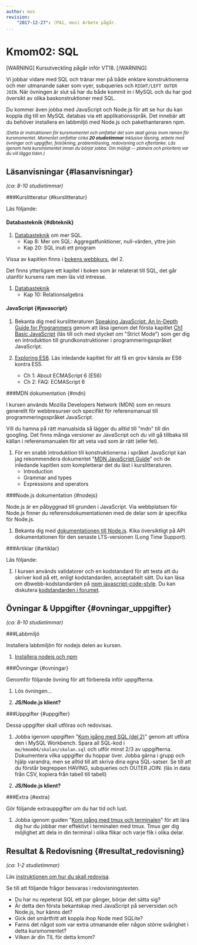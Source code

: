 ```yaml
---
author: mos
revision:
    "2017-12-27": (PA1, mos) Arbete pågår.
...
```

Kmom02: SQL
====================================

[WARNING]
Kursutveckling pågår inför VT18.
[/WARNING]

Vi jobbar vidare med SQL och tränar mer på både enklare konstruktionerna och mer utmanande saker som vyer, subqueries och `RIGHT/LEFT OUTER JOIN`. När övningen är slut så har du både kommit in i MySQL och du har god översikt av olika baskonstruktioner med SQL.

Du kommer även jobba med JavaScript och Node.js för att se hur du kan koppla dig till en MySQL databas via ett applikationsspråk. Det innebär att du behöver installera en labbmiljö med Node.js och pakethanteraren npm.

<!--more-->

<!--
[FIGURE src=/image/snapht17/anax-flat-start.png?w=w2 caption="En me-sida med PHP-ramverket Anax Flat."]
-->


<small><i>(Detta är instruktionen för kursmomentet och omfattar det som skall göras inom ramen för kursmomentet. Momentet omfattar cirka **20 studietimmar** inklusive läsning, arbete med övningar och uppgifter, felsökning, problemlösning, redovisning och eftertanke. Läs igenom hela kursmomentet innan du börjar jobba. Om möjligt -- planera och prioritera var du vill lägga tiden.)</i></small>



Läsanvisningar  {#lasanvisningar}
---------------------------------

*(ca: 8-10 studietimmar)*


###Kurslitteratur  {#kurslitteratur}

Läs följande:



#### Databasteknik {#dbteknik}

1. [Databasteknik](kunskap/boken-databasteknik) om mer SQL.
    * Kap 8: Mer om SQL: Aggregatfunktioner, null-värden, yttre join
    * Kap 20: SQL inuti ett program

Vissa av kapitlen finns i [bokens webbkurs](http://www.databasteknik.se/webbkursen/), del 2.

Det finns ytterligare ett kapitel i boken som är relaterat till SQL, det går utanför kursens ram men läs vid intresse.

1. [Databasteknik](kunskap/boken-databasteknik)
    * Kap 10: Relationsalgebra



#### JavaScript {#javascript}

1. Bekanta dig med kurslitteraturen [Speaking JavaScript: An In-Depth Guide for Programmers](kunskap/boken-speaking-javascript) genom att läsa igenom det första kapitlet [Ch1 Basic JavaScript](http://speakingjs.com/es5/ch01.html) (läs till och med stycket om "Strict Mode") som ger dig en introduktion till grundkonstruktioner i programmeringsspråket JavaScript.

1. [Exploring ES6](kunskap/boken-exploring-es6). Läs inledande kapitlet för att få en grov känsla av ES6 kontra ES5.
    * Ch 1: About ECMAScript 6 (ES6)
    * Ch 2: FAQ: ECMAScript 6

<!--
1. I boken [Exploring ES6](kunskap/boken-exploring-es6) handlar kapitel 15 om klasser och kapitel 16 om moduler, två goda sätt att strukturera sin kod i ES6.
-->

<!--
1. Bekanta dig med kurslitteraturen [Speaking JavaScript: An In-Depth Guide for Programmers](kunskap/boken-speaking-javascript) genom att läsa igenom det första kapitlet [Ch1 Basic JavaScript](http://speakingjs.com/es5/ch01.html) (läs till och med stycket om "Strict Mode") som ger dig en introduktion till grundkonstruktioner i programmeringsspråket JavaScript.


1. [Speaking JavaScript](kunskap/boken-speaking-javascript).

    1. [Part I. JavaScript Quick Start](http://speakingjs.com/es5/pt01.html) läs översiktligt för att få en introduktion till språket.
    1. [Ch 13: Statements](http://speakingjs.com/es5/ch13.html)

1. [Speaking JavaScript](kunskap/boken-speaking-javascript).

    1. [Ch 15: Functions](http://speakingjs.com/es5/ch15.html)
    1. [Ch 16: Variables: Scopes, Environments, and Closures](http://speakingjs.com/es5/ch16.html)
-->



###MDN dokumentation {#mdn}

I kursen används Mozilla Developers Network (MDN) som en resurs generellt för webbresurser och specifikt för referensmanual till programmeringsspråket JavaScript.

Vill du hamna på rätt manualsida så lägger du alltid till "mdn" till din googling. Det finns många versioner av JavaScript och du vill gå tillbaka till källan i referensmanualen för att veta vad som är rätt (eller fel).

1. För en snabb introduktion till konstruktionerna i språket JavaScript kan jag rekommendera dokumentet "[MDN JavaScript Guide](https://developer.mozilla.org/en-US/docs/Web/JavaScript/Guide)" och de inledande kapitlen som kompletterar det du läst i kurslitteraturen.
    * Introduction
    * Grammar and types
    * Expressions and operators



###Node.js dokumentation {#nodejs}

Node.js är en påbyggnad till grunden i JavaScript. Via webbplatsen för Node.js finner du referensdokumentationen med de delar som är specifika för Node.js.

1. Bekanta dig med [dokumentationen till Node.js](https://nodejs.org/en/docs/). Kika översiktligt på API dokumentationen för den senaste LTS-versionen (Long Time Support).



###Artiklar {#artiklar}

Läs följande:

1. I kursen används validatorer och en kodstandard för att testa att du skriver kod på ett, enligt kodstandarden, acceptabelt sätt. Du kan läsa om dbwebb-kodstandarden på [npm javascript-code-style](https://www.npmjs.com/package/javascript-style-guide). Du kan diskutera [kodstandarden i forumet](t/6327).


<!--
###Video  {#video}

Titta på följande:

1. Videoserien [Lär dig JavaScript](https://www.youtube.com/playlist?list=PLKtP9l5q3ce_YXUQlr5aAzJ406vSsmeMT) är tätt kopplat till kursmaterialet. Kika igenom serien under kursens gång.
-->



Övningar & Uppgifter  {#ovningar_uppgifter}
-------------------------------------------

*(ca: 8-10 studietimmar)*



###Labbmiljö

Installera labbmiljön för nodejs delen av kursen.

1. [Installera nodejs och npm](kunskap/installera-node-och-npm)


<!--stop-->



###Övningar {#ovningar}

Genomför följande övning för att förbereda inför uppgifterna.

1. Lös övningen...

1. **JS/Node.js klient?**

<!--

Någon övning som ger grunderna i Node.js och JavaScript på servern? Till någon som redan kan programmera.


1. Jobba igenom övningen "[Gör en kommandoradsklient i Node.js](kunskap/gor-en-kommandoradsklient-i-node-js)". Spara dina eventuella exempelprogram under `me/kmom04/client`.

1. Jobba igenom artikeln "[Skicka environment variabler till Node.js](kunskap/skicka-environment-variabler-till-nodejs)".

1. ??? Jobba igenom artikeln "[SQLite och Node.js](kunskap/sqlite-och-nodejs)". Spara dina exempelprogram i `me/kmom03/sqlite`.

-->

<!--

1. Jobba igenom övningen "[MySQL och Node.js](kunskap/mysql-och-nodejs)". Spara dina eventuella exempelprogram under `me/kmom04/npm-mysql`.

1. I artikeln "[Node.js, MySQL och Promise](kunskap/nodejs-mysql-och-promise)" kan du få hjälp att lösa ett problem med asykron/sekventiell programmering som du troligen kommer att upptäcka senare i uppgiften `terminal`.
-->

<!--
1. [Exploring ES6](kunskap/boken-exploring-es6) om Promise.
    * Ch 24: Asynchronous programming (background)
    * Ch 25: Promises for asynchronous programming
-->



###Uppgifter {#uppgifter}

Dessa uppgifter skall utföras och redovisas.

1. Jobba igenom uppgiften "[Kom igång med SQL (del 2)](uppgift/kom-igang-med-sql)" genom att utföra den i MySQL Workbench. Spara all SQL-kod i `me/kmom04/skolan/skolan.sql` och utför minst 2/3 av uppgifterna. Dokumentera vilka uppgifter du hoppar över. Jobba gärna i grupp och hjälp varandra, men se alltid till att skriva dina egna SQL-satser. Se till att du förstår begreppen HAVING, subqueries och OUTER JOIN. (läs in data från CSV, kopiera från tabell till tabell)

1. **JS/Node.js klient?**

<!--

1. Gör laborationen "[Node.js och inbyggda moduler (node2)](uppgift/nodejs-inbyggda-moduler)" för att träna på inbyggda moduler i Node.js. Spara koden i `me/kmom04/node2`.

1. Gör uppgiften "[Node.js terminalprogram mot MySQL](uppgift/nodejs-terminalprogram-mot-mysql)". Spara koden i `me/kmom04/terminal`.
-->



<!--
1. Gör laborationen "[Introduktion till nodejs (node1)](uppgift/introduktion-till-nodejs)" för att öva på grunderna i nodejs. Spara koden i `me/kmom03/node1`.

1. Gör laborationen "[SQL lab, fortsättning med SQL (sql2)](uppgift/sql-lab-fortsattning-med-sql)" som låter dig fortsätta träna på SQL med SQLite. Spara koden i `me/kmom03/sql2`.

-->



###Extra {#extra}

Gör följande extrauppgifter om du har tid och lust.

1. Jobba igenom guiden "[Kom igång med tmux och terminalen](kunskap/kom-igang-med-tmux-och-terminalen)" för att lära dig hur du jobbar mer effektivt i terminalen med tmux. Tmux ger dig möjlighet att dela in din terminal i olika flikar och varje flik i olika delar.



Resultat & Redovisning  {#resultat_redovisning}
-----------------------------------------------

*(ca: 1-2 studietimmar)*

Läs [instruktionen om hur du skall redovisa](./../redovisa).

Se till att följande frågor besvaras i redovisningstexten.

* Du har nu repeterat SQL ett par gånger, börjar det sätta sig?
* Är detta den första bekantskap med JavaScript på serversidan och Node.js, hur känns det?
* Gick det smärtfritt att koppla ihop Node med SQLite?
* Fanns det något som var extra utmanande eller någon större svårighet i detta kursmomentet?
* Vilken är din TIL för detta kmom?

<!--
* Hur känns det med Node.js, har du till exempel känt av den asynkrona programmeringsmodellen?
* Förstod du hur Promise fungerar?
-->
